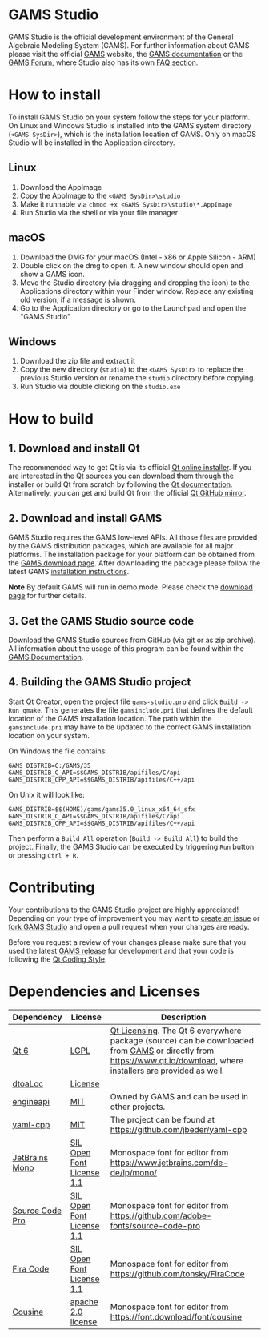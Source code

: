 # GAMS Studio

GAMS Studio is the official development environment of the General Algebraic Modeling System (GAMS). For further information about GAMS please visit the official [GAMS](https://www.gams.com) website, the [GAMS documentation](https://www.gams.com/latest/docs/) or the [GAMS Forum](https://forum.gams.com/), where Studio also has its own [FAQ section](https://forum.gams.com/c/faq/gams-studio-faqs/17).

# How to install

To install GAMS Studio on your system follow the steps for your platform. On Linux and Windows Studio is installed into the GAMS system directory (`<GAMS SysDir>`), which is the installation location of GAMS. Only on macOS Studio will be installed in the Application directory.

## Linux

1. Download the AppImage
2. Copy the AppImage to the `<GAMS SysDir>\studio`
3. Make it runnable via `chmod +x <GAMS SysDir>\studio\*.AppImage`
4. Run Studio via the shell or via your file manager

## macOS

1. Download the DMG for your macOS (Intel - x86 or Apple Silicon - ARM)
2. Double click on the dmg to open it. A new window should open and show a GAMS icon.
3. Move the Studio directory (via dragging and dropping the icon) to the Applications directory within your Finder window. Replace any existing old version, if a message is shown.
4. Go to the Application directory or go to the Launchpad and open the "GAMS Studio"

## Windows

1. Download the zip file and extract it
2. Copy the new directory (`studio`) to the `<GAMS SysDir>` to replace the previous Studio version or rename the `studio` directory before copying.
3. Run Studio via double clicking on the `studio.exe`

# How to build

## 1. Download and install Qt ##

The recommended way to get Qt is via its official [Qt online installer](https://www.qt.io/).
If you are interested in the Qt sources you can download them through the 
installer or build Qt from scratch by following the [Qt documentation](https://doc.qt.io/qt-6/build-sources.html).
Alternatively, you can get and build Qt from the official [Qt GitHub mirror](https://github.com/qt/qt5).

## 2. Download and install GAMS ##

GAMS Studio requires the GAMS low-level APIs. All those files are provided by the GAMS distribution packages, which are available for all major platforms. The installation package for your platform can be obtained from the [GAMS download page](https://www.gams.com/download/). After downloading the package please follow the latest GAMS [installation instructions](https://www.gams.com/latest/docs/UG_MAIN.html#UG_INSTALL).

**Note** By default GAMS will run in demo mode. Please check the [download page](https://www.gams.com/download/) for further details.

## 3. Get the GAMS Studio source code ##

Download the GAMS Studio sources from GitHub (via git or as zip archive). All information about the usage of this program can be found within the [GAMS Documentation](https://www.gams.com/latest/docs/T_STUDIO.html).

## 4. Building the GAMS Studio project ##

Start Qt Creator, open the project file `gams-studio.pro` and click `Build -> Run qmake`. This generates the file `gamsinclude.pri` that defines the default location of the GAMS installation location. The path within the `gamsinclude.pri` may have to be updated to the correct GAMS installation location on your system.

On Windows the file contains:
```
GAMS_DISTRIB=C:/GAMS/35
GAMS_DISTRIB_C_API=$$GAMS_DISTRIB/apifiles/C/api
GAMS_DISTRIB_CPP_API=$$GAMS_DISTRIB/apifiles/C++/api
```
On Unix it will look like:
```
GAMS_DISTRIB=$$(HOME)/gams/gams35.0_linux_x64_64_sfx
GAMS_DISTRIB_C_API=$$GAMS_DISTRIB/apifiles/C/api
GAMS_DISTRIB_CPP_API=$$GAMS_DISTRIB/apifiles/C++/api
```

Then perform a `Build All` operation (`Build -> Build All`) to build the project. Finally, the GAMS Studio can be executed by triggering `Run` button or pressing `Ctrl + R`.

# Contributing

Your contributions to the GAMS Studio project are highly appreciated! Depending on
your type of improvement you may want to [create an issue](https://help.github.com/en/articles/creating-an-issue)
or [fork GAMS Studio](https://guides.github.com/activities/forking/) and open a pull
request when your changes are ready.

Before you request a review of your changes please make sure that you used the latest [GAMS release](https://www.gams.com/download/) for development and that your code is following the [Qt Coding Style](https://wiki.qt.io/Qt_Coding_Style).

# Dependencies and Licenses

| Dependency | License | Description |
| ------ | ------ | ------ |
| [Qt 6](https://www.qt.io/) | [LGPL](https://doc.qt.io/qt-6/lgpl.html) | [Qt Licensing](https://doc.qt.io/qt-6/licensing.html). The Qt 6 everywhere package (source) can be downloaded from [GAMS](https://d37drm4t2jghv5.cloudfront.net/qt/qt-everywhere-src-6.8.3.tar.xz) or directly from https://www.qt.io/download, where installers are provided as well. |
| [dtoaLoc](extern/dtoaloc) | [License](extern/dtoaloc/README.md) | |
| [engineapi](extern/engineapi/) | [MIT](extern/engineapi/README.md) | Owned by GAMS and can be used in other projects. |
| [yaml-cpp](extern/yaml-cpp/) | [MIT](extern/yaml-cpp/LICENSE/) | The project can be found at https://github.com/jbeder/yaml-cpp |
| [JetBrains Mono](https://www.jetbrains.com/de-de/lp/mono/) | [SIL Open Font License 1.1](https://github.com/JetBrains/JetBrainsMono/blob/master/OFL.txt) | Monospace font for editor from https://www.jetbrains.com/de-de/lp/mono/ |
| [Source Code Pro](https://github.com/adobe-fonts/source-code-pro) | [SIL Open Font License 1.1](https://github.com/adobe-fonts/source-code-pro/blob/release/LICENSE.md) | Monospace font for editor from https://github.com/adobe-fonts/source-code-pro |
| [Fira Code](https://github.com/tonsky/FiraCode) | [SIL Open Font License 1.1](https://github.com/tonsky/FiraCode/blob/master/LICENSE) | Monospace font for editor from https://github.com/tonsky/FiraCode |
| [Cousine](https://font.download/font/cousine) | [apache 2.0 license](http://www.apache.org/licenses/LICENSE-2.0) | Monospace font for editor from https://font.download/font/cousine |

